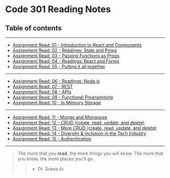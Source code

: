 # Code 301 Reading Notes

## Table of contents
---
* [Assignment Read: 01 - Introduction to React and Components](./class-01.md)
* [Assignment Read: 02 - Readings: State and Props](./class-02.md)
* [Assignment Read: 03 - Passing Functions as Props](./class-03.md)
* [Assignment Read: 04 - Readings: React and Forms](./class-04.md)
* [Assignment Read: 05 - Putting it all together](./class-05.md)
__________________________________________________________________
* [Assignment Read: 06 - Readings: Node.js](./class-06.md)
* [Assignment Read: 07 - REST](./class-07.md)
* [Assignment Read: 08 - APIs](./class-08.md)
* [Assignment Read: 09 - Functional Programming](./class-09.md)
* [Assignment Read: 10 -  In Memory Storage](./class-10.md)
__________________________________________________________________

* [Assignment Read: 11 - Mongo and Mongoose](./class-11.md)
* [Assignment Read: 12 - CRUD (create, read, update, and delete)](./class-12.md)
* [Assignment Read: 13 -  More CRUD (create, read, update, and delete)](./class-13.md)
* [Assignment Read: 14 - Diversity & Inclusion in the Tech Industry](./class-14.md)
* [Assignment Read: 15 -  Authentication](./class-15.md)

__________________________________________________________________

> The more that you **read**, the more things you will know. The more that you know, the more places you'll go. 
>> - Dr. Suess :+1:
